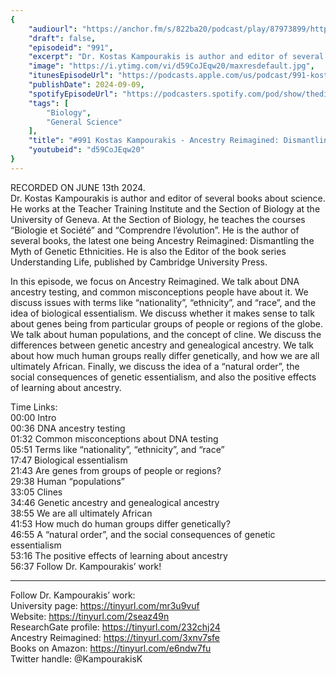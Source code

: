 ```yaml
---
{
	"audiourl": "https://anchor.fm/s/822ba20/podcast/play/87973899/https%3A%2F%2Fd3ctxlq1ktw2nl.cloudfront.net%2Fstaging%2F2024-5-13%2Fb7b32e31-ba14-9127-9f48-5b033a5c5f80.m4a",
	"draft": false,
	"episodeid": "991",
	"excerpt": "Dr. Kostas Kampourakis is author and editor of several books about science. He works at the Teacher Training Institute and the Section of Biology at the University of Geneva. At the Section of Biology, he teaches the courses “Biologie et Société” and “Comprendre l’évolution”. He is the author of several books, the latest one being Ancestry Reimagined: Dismantling the Myth of Genetic Ethnicities. He is also the Editor of the book series Understanding Life, published by Cambridge University Press.",
	"image": "https://i.ytimg.com/vi/d59CoJEqw20/maxresdefault.jpg",
	"itunesEpisodeUrl": "https://podcasts.apple.com/us/podcast/991-kostas-kampourakis-ancestry-reimagined-dismantling/id1451347236?i=1000668922297&uo=4",
	"publishDate": 2024-09-09,
	"spotifyEpisodeUrl": "https://podcasters.spotify.com/pod/show/thedissenter/episodes/991-Kostas-Kampourakis---Ancestry-Reimagined-Dismantling-the-Myth-of-Genetic-Ethnicities-e2kr8ib",
	"tags": [
		"Biology",
		"General Science"
	],
	"title": "#991 Kostas Kampourakis - Ancestry Reimagined: Dismantling the Myth of Genetic Ethnicities",
	"youtubeid": "d59CoJEqw20"
}
---
```

RECORDED ON JUNE 13th 2024.  
Dr. Kostas Kampourakis is author and editor of several books about science. He works at the Teacher Training Institute and the Section of Biology at the University of Geneva. At the Section of Biology, he teaches the courses “Biologie et Société” and “Comprendre l’évolution”. He is the author of several books, the latest one being Ancestry Reimagined: Dismantling the Myth of Genetic Ethnicities. He is also the Editor of the book series Understanding Life, published by Cambridge University Press.

In this episode, we focus on Ancestry Reimagined. We talk about DNA ancestry testing, and common misconceptions people have about it. We discuss issues with terms like “nationality”, “ethnicity”, and “race”, and the idea of biological essentialism. We discuss whether it makes sense to talk about genes being from particular groups of people or regions of the globe. We talk about human populations, and the concept of cline. We discuss the differences between genetic ancestry and genealogical ancestry. We talk about how much human groups really differ genetically, and how we are all ultimately African. Finally, we discuss the idea of a “natural order”, the social consequences of genetic essentialism, and also the positive effects of learning about ancestry.

Time Links:  
<time>00:00</time> Intro  
<time>00:36</time> DNA ancestry testing  
<time>01:32</time> Common misconceptions about DNA testing  
<time>05:51</time> Terms like “nationality”, “ethnicity”, and “race”  
<time>17:47</time> Biological essentialism  
<time>21:43</time> Are genes from groups of people or regions?  
<time>29:38</time> Human “populations”  
<time>33:05</time> Clines  
<time>34:46</time> Genetic ancestry and genealogical ancestry  
<time>38:55</time> We are all ultimately African  
<time>41:53</time> How much do human groups differ genetically?  
<time>46:55</time> A “natural order”, and the social consequences of genetic essentialism  
<time>53:16</time> The positive effects of learning about ancestry  
<time>56:37</time> Follow Dr. Kampourakis’ work!

---

Follow Dr. Kampourakis’ work:  
University page: https://tinyurl.com/mr3u9vuf  
Website: https://tinyurl.com/2seaz49n  
ResearchGate profile: https://tinyurl.com/232chj24  
Ancestry Reimagined: https://tinyurl.com/3xnv7sfe  
Books on Amazon: https://tinyurl.com/e6ndw7fu  
Twitter handle: @KampourakisK
